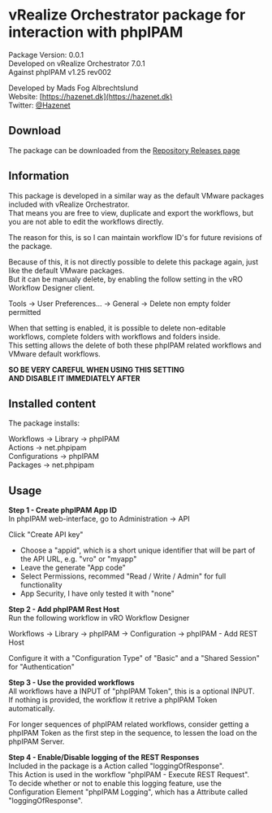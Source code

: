 # vRealize Orchestrator package for interaction with phpIPAM

Package Version: 0.0.1  
Developed on vRealize Orchestrator 7.0.1  
Against phpIPAM v1.25 rev002  

Developed by Mads Fog Albrechtslund  
Website: [https://hazenet.dk](https://hazenet.dk)  
Twitter: [@Hazenet](https://twitter.com/Hazenet)  

## Download

The package can be downloaded from the [Repository Releases page](https://github.com/hazenet/vrealize-orchestrator-phpipam-package/releases)  

## Information

This package is developed in a similar way as the default VMware packages included with vRealize Orchestrator.  
That means you are free to view, duplicate and export the workflows, but you are not able to edit the workflows directly.

The reason for this, is so I can maintain workflow ID's for future revisions of the package.  

Because of this, it is not directly possible to delete this package again, just like the default VMware packages.  
But it can be manualy delete, by enabling the follow setting in the vRO Workflow Designer client.  

Tools -> User Preferences... -> General -> Delete non empty folder permitted

When that setting is enabled, it is possible to delete non-editable workflows, complete folders with workflows and folders inside.  
This setting allows the delete of both these phpIPAM related workflows and VMware default workflows.  

**SO BE VERY CAREFUL WHEN USING THIS SETTING**  
**AND DISABLE IT IMMEDIATELY AFTER**  

## Installed content

The package installs:  

Workflows -> Library -> phpIPAM  
Actions -> net.phpipam  
Configurations -> phpIPAM  
Packages -> net.phpipam  

## Usage

**Step 1 - Create phpIPAM App ID**  
In phpIPAM web-interface, go to Administration -> API  
  
Click "Create API key"

* Choose a "appid", which is a short unique identifier that will be part of the API URL, e.g. "vro" or "myapp"
* Leave the generate "App code"
* Select Permissions, recommed "Read / Write / Admin" for full functionality
* App Security, I have only tested it with "none"

**Step 2 - Add phpIPAM Rest Host**  
Run the following workflow in vRO Workflow Designer  

Workflows -> Library -> phpIPAM -> Configuration -> phpIPAM - Add REST Host  

Configure it with a "Configuration Type" of "Basic" and a "Shared Session" for "Authentication"  

**Step 3 - Use the provided workflows**  
All workflows have a INPUT of "phpIPAM Token", this is a optional INPUT.  
If nothing is provided, the workflow it retrive a phpIPAM Token automatically.  

For longer sequences of phpIPAM related workflows, consider  getting a phpIPAM Token as the first step in the sequence, to lessen the load on the phpIPAM Server.  

**Step 4 - Enable/Disable logging of the REST Responses**  
Included in the package is a Action called "loggingOfResponse".  
This Action is used in the workflow "phpIPAM - Execute REST Request".  
To decide whether or not to enable this logging feature, use the Configuration Element "phpIPAM Logging", which has a Attribute called "loggingOfResponse".  


